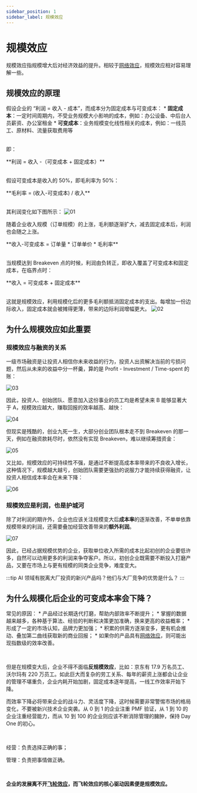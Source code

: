 ```yaml
---
sidebar_position: 1
sidebar_label: 规模效应
---
```


# 规模效应

规模效应指规模增大后对经济效益的提升。相较于[网络效应](docs\Product\general-skills\what-is\network-effect.md)，规模效应相对容易理解一些。

## 规模效应的原理

假设企业的 “利润 = 收入 - 成本”，而成本分为固定成本与可变成本：
    * **固定成本**：一定时间周期内，不受业务规模大小影响的成本，例如：办公设备、中后台人员薪资、办公室租金
    * **可变成本**：业务规模变化线性相关的成本，例如：一线员工、原材料、流量获取费用等


<br/>即：
<br/>
<div class="text-center">**利润 = 收入 -（可变成本 + 固定成本）**</div>
<br/>

假设可变成本是收入的 50%，即毛利率为 50%：
<br/>
<div class="text-center">**毛利率 = (收入-可变成本) / 收入**</div>
<br/>

其利润变化如下图所示：
![01](/img/product/general-skills/scale-effect_images/01.png)


随着企业收入规模（订单规模）的上涨，毛利额逐渐扩大，减去固定成本后，利润也会随之上涨。
<br/>
<div class="text-center">**收入-可变成本 = 订单量 * 订单单价 * 毛利率**</div>
<br/>


当规模达到 Breakeven 点的时候，利润由负转正，即收入覆盖了可变成本和固定成本，在临界点时：
<br/>
<div class="text-center">**收入 = 可变成本 + 固定成本**</div>
<br/>

这就是规模效应，利用规模化后的更多毛利额抵消固定成本的支出。每增加一份边际收入，固定成本就会被摊得更薄，带来的边际利润增幅更大。
![02](/img/product/general-skills/scale-effect_images/02.png)

## 为什么规模效应如此重要

### 规模效应与融资的关系

一级市场融资是让投资人相信你未来收益的行为，投资人出资解决当前的亏损问题，然后从未来的收益中分一杯羹，算的是 Profit - Investment / Time-spent 的账：

![03](/img/product/general-skills/scale-effect_images/03.png)

因此，投资人、创始团队、愿意加入这份事业的员工均是希望未来 B 能够显著大于 A，规模效应越大，赚取回报的效率越高、越快：​​

![04](/img/product/general-skills/scale-effect_images/04.png)

但现实是残酷的，创业九死一生，大部分创业团队根本走不到 Breakeven 的那一天，例如在融资款耗尽时，依然没有实现 Breakeven，难以继续筹措资金：

![05](/img/product/general-skills/scale-effect_images/05.png)

又比如，规模效应的可持续性不强，是通过不断提高成本率带来的不良收入增长，这种情况下，规模越大越亏，创始团队需要更强劲的说服力才能持续获得融资，让投资人相信成本率会在未来下降：

![06](/img/product/general-skills/scale-effect_images/06.png)

### 规模效应是利润，也是护城河

除了对利润的期许外，企业也应该关注规模变大后**成本率**的逐渐改善，不单单依靠规模带来的利润，还需要叠加经营改善带来的**额外利润**。

![07](/img/product/general-skills/scale-effect_images/07.png)

因此，已经占据规模优势的企业，获取单位收入所需的成本比起初创的企业要低许多，自然可以动用更多的利润来争夺客户。所以，初创企业既需要不断投入打磨产品，又要在市场上与更有规模的同类企业竞争，难度变大。

:::tip
AI 领域有脱离大厂投资的新兴产品吗？他们与大厂竞争的优势是什么？
:::

## 为什么规模化后企业的可变成本率会下降？

常见的原因：
    * 产品经过长期迭代打磨，帮助内部效率不断提升；
    * 掌握的数据越来越多，各种基于算法、经验的判断和决策更加准确，换来更高的收益概率；
    * 形成了一定的市场认知，品牌力更加强；
    * 积累的供需方逐渐变多，更有机会推动、叠加第二曲线获取新的商业回报；
    * 如果你的产品具有[网络效应](docs\Product\general-skills\what-is\network-effect.md)，则可能出现指数级的效率改善。

<br/>

但是在规模变大后，企业不得不面临**反规模效应**，比如：京东有 17.9 万名员工、沃尔玛有 220 万员工。如此巨大而复杂的劳工关系、每年的薪资上涨都会让企业的管理不堪重负，企业内耗开始加剧，固定成本逐年提高，一线工作效率开始下降。



而效率下降必将带来企业的战斗力、灵活度下降，这时候需要非常警惕市场的格局变化，不要被新兴技术企业突袭。从 0 到 1 的企业注重 PMF 验证，从 1 到 10 的企业注重经营能力，而从 10 到 100 的企业则应该不断消除管理的臃肿，保持 Day One 的初心。

<br/>

经营：负责选择正确的事；

管理：负责把事情做正确。

<br/>

**企业的发展离不开[飞轮效应](docs\Product\general-skills\what-is\flywheel-effect.md)，而飞轮效应的核心驱动因素便是规模效应。**
